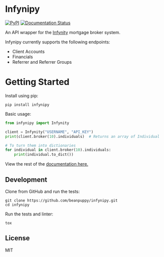 # Infynipy

[![PyPI](https://img.shields.io/pypi/v/infynipy.svg)](https://pypi.org/project/infynipy/)
[![Documentation Status](https://readthedocs.org/projects/infynipy/badge/?version=latest)](https://infynipy.readthedocs.io/en/latest/?badge=latest)

An API wrapper for the [Infynity][] mortgage broker system.

[Infynity]: https://api.infynity.com.au/v1/doc#!index.md

Infynipy currently supports the following endpoints:

* Client Accounts
* Financials
* Referrer and Referrer Groups

# Getting Started

Install using pip:

```
pip install infynipy
```

Basic usage:

```python
from infynipy import Infynity

client = Infynity("USERNAME", "API_KEY")
print(client.broker(10).individuals)  # Returns an array of Individual models

# To turn them into dictionaries
for individual in client.broker(10).individuals:
    print(individual.to_dict())
```

View the rest of the [documentation here.][]

[documentation here.]: https://infynipy.readthedocs.io

## Development

Clone from GitHub and run the tests:

```
git clone https://github.com/beanpuppy/infynipy.git
cd infynipy
```

Run the tests and linter:
```
tox
```

## License

MIT
